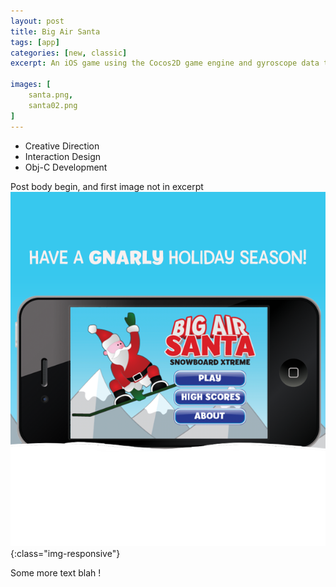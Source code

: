 ```yaml
---
layout: post
title: Big Air Santa
tags: [app]
categories: [new, classic]
excerpt: An iOS game using the Cocos2D game engine and gyroscope data to trigger snowboarding tricks.

images: [
	santa.png, 
	santa02.png
]
---
```


- Creative Direction
- Interaction Design
- Obj-C Development

Post body begin, and first image not in excerpt
![image-title-here](/images/portfolio620/santa02.png){:class="img-responsive"}

Some more text blah !